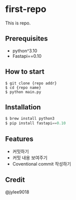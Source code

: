# first-repo

This is repo.

## Prerequisites

- python^3.10
- Fastapi==0.10

## How to start

```shell
$ git clone {repo addr}
$ cd {repo name}
$ python main.py
```

## Installation

```python
$ brew install python3
$ pip install fastapi==0.10
```

## Features

- 커밋하기
- 커밋 내용 보여주기
- Coventional commit 작성하기

## Credit

@jylee9018

